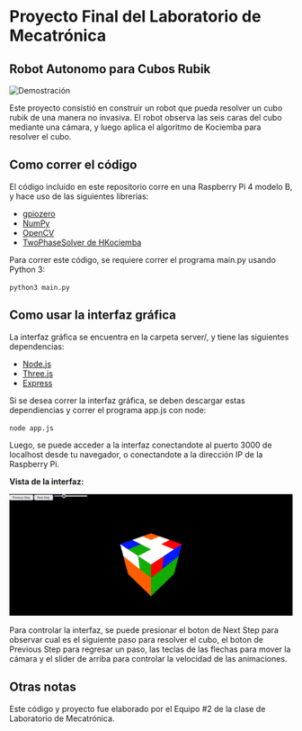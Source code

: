 # Proyecto Final del Laboratorio de Mecatrónica
## Robot Autonomo para Cubos Rubik

<img src="rubik.gif" alt="Demostración">

Este proyecto consistió en construir un robot que pueda resolver un cubo rubik de una manera no invasiva. El robot observa las seis caras del cubo mediante una cámara, y luego aplica el algoritmo de Kociemba para resolver el cubo.

## Como correr el código

El código incluido en este repositorio corre en una Raspberry Pi 4 modelo B, y hace uso de las siguientes librerías:

- [gpiozero](https://gpiozero.readthedocs.io/en/stable/)
- [NumPy](https://numpy.org/)
- [OpenCV](https://opencv.org/)
- [TwoPhaseSolver de HKociemba](https://github.com/hkociemba/RubiksCube-TwophaseSolver)

Para correr este código, se requiere correr el programa main.py usando Python 3:

`python3 main.py`

## Como usar la interfaz gráfica

La interfaz gráfica se encuentra en la carpeta server/, y tiene las siguientes dependencias:

- [Node.js](https://nodejs.org/en/)
- [Three.js](https://threejs.org/)
- [Express](https://expressjs.com/)

Si se desea correr la interfaz gráfica, se deben descargar estas dependiencias y correr el programa app.js con node:

`node app.js`

Luego, se puede acceder a la interfaz conectandote al puerto 3000 de localhost desde tu navegador, o conectandote a la dirección IP de la Raspberry Pi.

**Vista de la interfaz:**

<img src="interface.png" alt="interfaz gráfica">

Para controlar la interfaz, se puede presionar el boton de Next Step para observar cual es el siguiente paso para resolver el cubo, el boton de Previous Step para regresar un paso, las teclas de las flechas para mover la cámara y el slider de arriba para controlar la velocidad de las animaciones.

## Otras notas

Este código y proyecto fue elaborado por el Equipo #2 de la clase de Laboratorio de Mecatrónica.